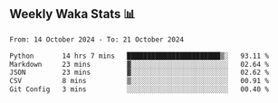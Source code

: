 ## Weekly Waka Stats 📊
<!--START_SECTION:waka-->

```txt
From: 14 October 2024 - To: 21 October 2024

Python       14 hrs 7 mins   ███████████████████████▒░   93.11 %
Markdown     23 mins         ▓░░░░░░░░░░░░░░░░░░░░░░░░   02.64 %
JSON         23 mins         ▓░░░░░░░░░░░░░░░░░░░░░░░░   02.62 %
CSV          8 mins          ▒░░░░░░░░░░░░░░░░░░░░░░░░   00.91 %
Git Config   3 mins          ░░░░░░░░░░░░░░░░░░░░░░░░░   00.40 %
```

<!--END_SECTION:waka-->

<!--

Here are some ideas to get you started:

- 🔭 I’m currently working on (way to add branches committed on)
- 🌱 I’m currently learning Web Frameworks and Machine Learning! (Lisp, JS (react & angular), Python, and __)
- 💬 Ask me about ...
- 📫 How to reach me: 
- 😄 Pronouns: He/Him/His
- ⚡ Fun fact: ...

that-recsys-lab
-->
